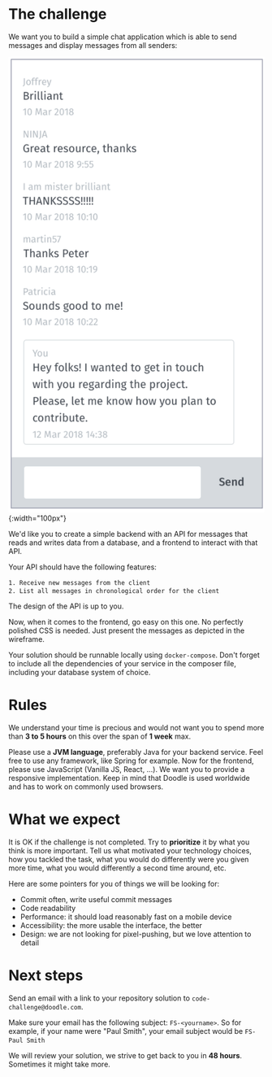 # The challenge
We want you to build a simple chat application which is able to send messages and 
display messages from all senders:

![chat](./chat.png){:width="100px"}

We'd like you to create a simple backend with an API for messages that reads and writes data from a database, and a 
frontend to interact with that API.

Your API should have the following features:

```
1. Receive new messages from the client
2. List all messages in chronological order for the client
```

The design of the API is up to you.

Now, when it comes to the frontend, go easy on this one. No perfectly polished CSS is needed. Just present the 
messages as depicted in the wireframe. 

Your solution should be runnable locally using `docker-compose`. Don't forget to include all the dependencies of your 
service in the composer file, including your database system of choice. 

# Rules

We understand your time is precious and would not want you to spend more than **3 to 5 hours** on this over the span 
of **1 week** max. 

Please use a **JVM language**, preferably Java for your backend service. Feel free to use any framework, like Spring 
for example. Now for the frontend, please use JavaScript (Vanilla JS, React, ...). We want you to provide a responsive 
implementation. Keep in mind that Doodle is used worldwide and has to work on commonly used browsers. 

# What we expect
It is OK if the challenge is not completed. Try to **prioritize** it by what you think is more important. Tell us what 
motivated your technology choices, how you tackled the task, what you would do differently were you given more time, 
what you would differently a second time around, etc.

Here are some pointers for you of things we will be looking for:

* Commit often, write useful commit messages
* Code readability
* Performance: it should load reasonably fast on a mobile device
* Accessibility: the more usable the interface, the better
* Design: we are not looking for pixel-pushing, but we love attention to detail

# Next steps
Send an email with a link to your repository solution to `code-challenge@doodle.com`.

Make sure your email has the following subject: `FS-<yourname>`. So for example, if your name were "Paul Smith", 
your email subject would be `FS-Paul Smith`

We will review your solution, we strive to get back to you in **48 hours**. Sometimes it might take more.
